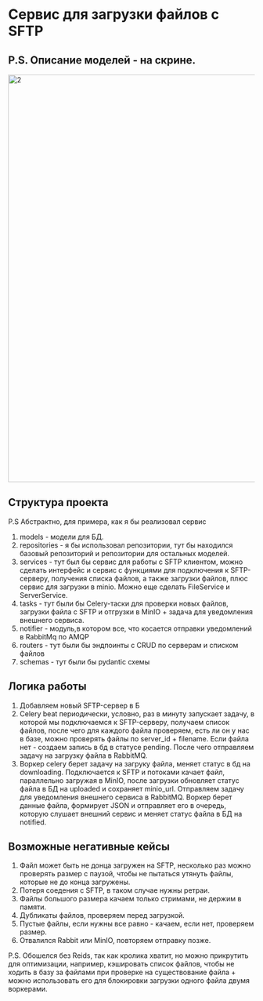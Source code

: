 # Сервис для загрузки файлов с SFTP

## P.S. Описание моделей - на скрине.
<img width="2293" height="831" alt="2" src="https://github.com/user-attachments/assets/6d66fe1a-c18e-4008-a355-1f9d5048014f" />

## Структура проекта
P.S Абстрактно, для примера, как я бы реализовал сервис
1. models - модели для БД.
2. repositories - я бы использовал репозитории, тут бы находился базовый репозиторий и репозитории для остальных моделей.
3. services - тут был бы сервис для работы с SFTP клиентом, можно сделать интерфейс и сервис с функциями для подключения к SFTP-серверу, получения списка файлов, а также загрузки файлов, плюс сервис для загрузки в minio. Можно еще сделать FileService и ServerService.
4. tasks - тут были бы Celery-таски для проверки новых файлов, загрузки файла с SFTP и отгрузки в MinIO + задача для уведомления внешнего сервиса.
5. notifier - модуль,в котором все, что косается отправки уведомлений в RabbitMq по AMQP
6. routers - тут были бы эндпоинты с CRUD по серверам и списком файлов
7. schemas - тут были бы pydantic схемы


## Логика работы
1. Добавляем новый SFTP-сервер в Б
2. Celery beat периодически, условно, раз в минуту запускает задачу, в которой мы подключаемся к SFTP-серверу, получаем список файлов, после чего для каждого файла проверяем, есть ли он у нас в базе, можно проверять файлы по server_id + filename. Если файла нет - создаем запись в бд в статусе pending. После чего отправляем задачу на загрузку файла в RabbitMQ.
3. Воркер celery берет задачу на загруку файла, меняет статус в бд на downloading. Подключается к SFTP и потоками качает файл, параллельно загружая в MinIO, после загрузки обновляет статус файла в БД на uploaded и сохраняет minio_url. Отправляем задачу для уведомления внешнего сервиса в RabbitMQ. Воркер берет данные файла, формирует JSON и отправляет его в очередь, которую слушает внешний сервис и меняет статус файла в БД на notified.

## Возможные негативные кейсы
1. Файл может быть не донца загружен на SFTP, несколько раз можно проверять размер с паузой, чтобы не пытаться утянуть файлы, которые не до конца загружены.
2. Потеря соедения с SFTP, в таком случае нужны ретраи.
3. Файлы большого размера качаем только стримами, не держим в памяти.
4. Дубликаты файлов, проверяем перед загрузкой.
5. Пустые файлы, если нужны все равно - качаем, если нет, проверяем размер.
6. Отвалился Rabbit или MinIO, повторяем отправку позже.

P.S. Обошелся без Reids, так как кролика хватит, но можно прикрутить для оптимизации, например, кэшировать список файлов, чтобы не ходить в базу за файлами при проверке на существование файла + можно использовать его для блокировки загрузки одного файла двумя воркерами.
